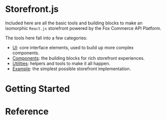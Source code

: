 
# Storefront.js

Included here are all the basic tools and building blocks to make an isomorphic
`React.js` storefront powered by the Fox Commerce API Platform.

The tools here fall into a few categories:

- [UI](ui): core interface elements, used to build up more complex components.
- [Components](components): the building blocks for rich storefront experiences.
- [Utilities](utils): helpers and tools to make it all happen.
- [Example](examples): the simplest possible storefront implementation.


# Getting Started

# Reference
